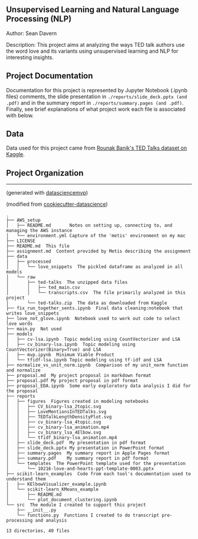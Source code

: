 ## Unsupervised Learning and Natural Language Processing (NLP)

Author: Sean Davern

Description: This project aims at analyzing the ways TED talk authors use the word love and its variants using unsupervised learning and NLP for interesting insights.

## Project Documentation

Documentation for this project is represented by Jupyter Notebook (.ipynb files) comments, the slide presentation in `./reports/slide_deck.pptx (and .pdf)` and in the summary report in `./reports/summary.pages (and .pdf)`.  Finally, see brief explanations of what project work each file is associated with below.

## Data

Data used for this project came from [Rounak Banik's TED Talks dataset on Kaggle](https://www.kaggle.com/rounakbanik/ted-talks).

## Project Organization 
------------

(generated with [datasciencemvp](https://github.com/cliffclive/datasciencemvp/))

(modified from [cookiecutter-datascience](https://drivendata.github.io/cookiecutter-data-science/))

```
.
├── AWS_setup
│   ├── README.md       Notes on setting up, connecting to, and managing the AWS instance
│   └── environment.yml Capture of the 'metis' environment on my mac
├── LICENSE
├── README.md  This file
├── assignment.md  Content provided by Metis describing the assignment
├── data
│   ├── processed
│   │   └── love_snippets  The pickled dataframe as analyzed in all models
│   └── raw
│       ├── ted-talks  The unzipped data files
│       │   ├── ted_main.csv
│       │   └── transcripts.csv  The file primarily analyzed in this project
│       └── ted-talks.zip  The data as downloaded from Kaggle
├── fix_run_together_sents.ipynb  Final data cleaning:notebook that writes love_snippets
├── love_not_glove.ipynb  Notebook used to work out code to select love words
├── main.py  Not used
├── models
│   ├── cv-lsa.ipynb  Topic modeling using CountVectorizer and LSA
│   ├── cv_binary-lsa.ipynb  Topic modeling using CountVectorizer(Binary=True) and LSA
│   ├── mvp.ipynb  Minimum Viable Product
│   └── tfidf-lsa.ipynb Topic modeling using tf-idf and LSA
├── normalize_vs_unit_norm.ipynb  Comparison of my unit_norm function and normalize
├── proposal.md  My project proposal in markdown format
├── proposal.pdf My project proposal in pdf format
├── proposal_EDA.ipynb  Some early exploratory data analysis I did for the proposal
├── reports
│   ├── figures  Figures created in modeling notebooks
│   │   ├── CV_binary-lsa_2topic.svg
│   │   ├── LoveMentionsInTEDTalks.svg
│   │   ├── TEDTalkLengthDensityPlot.svg
│   │   ├── cv_binary-lsa_4topic.svg
│   │   ├── cv_binary-lsa_animation.mp4
│   │   ├── cv_binary_lsa_4Elbow.svg
│   │   └── tfidf_binary-lsa_animation.mp4
│   ├── slide_deck.pdf  My presentation in pdf format
│   ├── slide_deck.pptx My presentation in PowerPoint format
│   ├── summary.pages  My summary report in Apple Pages format
│   ├── summary.pdf    My summary report in pdf format
│   └── templates  The PowerPoint template used for the presentation
│       └── 10216-love-and-hearts-ppt-template-0003.pptx
├── scikit-learn_examples  Code from each tool's documentation used to understand them
│   ├── KElbowVisualizer_example.ipynb
│   └── scikit-learn_KMeans_example
│       ├── README.md
│       └── plot_document_clustering.ipynb
└── src  The module I created to support this project
    ├── __init__.py
    └── functions.py  Functions I created to do transcript pre-processing and analysis

13 directories, 40 files

```

